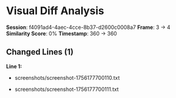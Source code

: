 # Visual Diff Analysis

**Session**: f4091ad4-4aec-4cce-8b37-d2600c0008a7
**Frame**: 3 -> 4
**Similarity Score**: 0%
**Timestamp**: 360 -> 360

## Changed Lines (1)

**Line 1:**
- screenshots/screenshot-1756177700110.txt
+ screenshots/screenshot-1756177700111.txt

